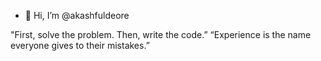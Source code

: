 - 👋 Hi, I’m @akashfuldeore

"First, solve the problem. Then, write the code.”
“Experience is the name everyone gives to their mistakes.” 
